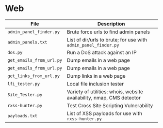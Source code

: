 
# Web

| File  | Description  |
|---|---|
| `admin_panel_finder.py` | Brute force urls to find admin panels                                 |
| `admin_panels.txt`      | List of dir/urls to brute; for use with `admin_panel_finder.py`         |
| `dos.py`  | Run a DoS attack against an IP  |
| `get_emails_from_url.py`  | Dump emails in a web page  |
| `get_emails_from_url.py`  | Dump emails in a web page  |
| `get_links_from_url.py`  | Dump links in a web page  |
| `lfi_tester.py`         | Local file inclusion tester                                           |
| `Site_Tester.py`        | Variety of utilities: whois, website availability, nmap, CMS detector |
| `rxss-hunter.py`          | Test Cross Site Scripting Vulnerability                               |
| `payloads.txt`       | List of XSS payloads for use with `rxss-hunter.py`                        |

